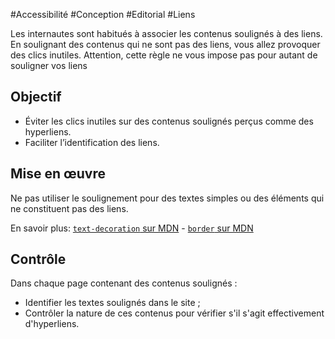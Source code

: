 
#Accessibilité #Conception #Editorial #Liens

Les internautes sont habitués à associer les contenus soulignés à des liens. En soulignant des contenus qui ne sont pas des liens, vous allez provoquer des clics inutiles. Attention, cette règle ne vous impose pas pour autant de souligner vos liens

Objectif
--------

*   Éviter les clics inutiles sur des contenus soulignés perçus comme des hyperliens.
*   Faciliter l’identification des liens.

Mise en œuvre
-------------

Ne pas utiliser le soulignement pour des textes simples ou des éléments qui ne constituent pas des liens.

En savoir plus: [`text-decoration` sur MDN](https://developer.mozilla.org/fr/docs/Web/CSS/text-decoration) - [`border` sur MDN](https://developer.mozilla.org/fr/docs/Web/CSS/border)

Contrôle
--------

Dans chaque page contenant des contenus soulignés :

*   Identifier les textes soulignés dans le site ;
*   Contrôler la nature de ces contenus pour vérifier s'il s'agit effectivement d'hyperliens.
